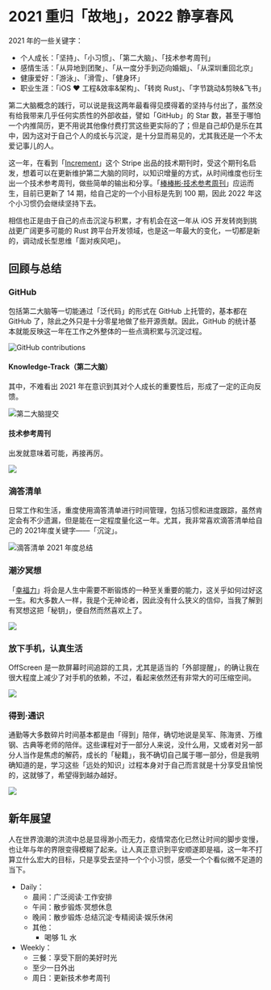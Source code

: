 # 2021 重归「故地」，2022 静享春风

2021 年的一些关键字：

- 个人成长：「坚持」、「小习惯」、「第二大脑」、「技术参考周刊」
- 感情生活：「从异地到团聚」、「从一度分手到迈向婚姻」、「从深圳重回北京」
- 健康爱好：「游泳」、「滑雪」、「健身环」
- 职业生涯：「iOS ❤️ 工程&效率&架构」、「转岗 Rust」、「字节跳动&剪映&飞书」

第二大脑概念的践行，可以说是我这两年最看得见摸得着的坚持与付出了，虽然没有给我带来几乎任何实质性的外部收益，譬如「GitHub」的 Star 数，甚至于哪怕一个内推简历，更不用说其他像付费打赏这些更实际的了；但是自己却仍是乐在其中，因为这对于自己个人的成长与沉淀，是十分显而易见的，尤其我还是一个不太爱记事儿的人。

这一年，在看到「[Increment](https://increment.com/)」这个 Stripe 出品的技术期刊时，受这个期刊名启发，想着可以在更新维护第二大脑的同时，以知识增量的方式，从时间维度也衍生出一个技术参考周刊，做些简单的输出和分享。「[棒棒彬·技术参考周刊](https://www.yuque.com/binboy/increment-magzine)」应运而生，目前已更新了 14 期，给自己定的一个小目标是先到 100 期，因此 2022 年这个小习惯仍会继续坚持下去。

相信也正是由于自己的点击沉淀与积累，才有机会在这一年从 iOS 开发转岗到挑战更广阔更多可能的 Rust 跨平台开发领域，也是这一年最大的变化，一切都是新的，调动成长型思维「面对疾风吧」。

## 回顾与总结

### GitHub

包括第二大脑等一切能通过「泛代码」的形式在 GitHub 上托管的，基本都在 GitHub 了，除此之外只是十分零星地做了些开源贡献。因此，GitHub 的统计基本就能反映这一年在工作之外整体的一些点滴积累与沉淀过程。

![GitHub contributions](./assets/2021/screenshot-20220123-185904.png)

#### Knowledge-Track（第二大脑）

其中，不难看出 2021 年在意识到其对个人成长的重要性后，形成了一定的正向反馈。

![第二大脑提交](./assets/2021/screenshot-20220123-202636.png)

#### 技术参考周刊

出发就意味着可能，再接再厉。

![](./assets/2021/screenshot-20220123-212631.png)

### 滴答清单

日常工作和生活，重度使用滴答清单进行时间管理，包括习惯和进度跟踪，虽然肯定会有不少遗漏，但是能在一定程度量化这一年。尤其，我非常喜欢滴答清单给自己的 2021年度关键字——「沉淀」。

![滴答清单 2021 年度总结](./assets/2021/IMG_5901.JPG)

### 潮汐冥想

「[幸福力](https://binlogo.github.io/post/meditation-keep/)」将会是人生中需要不断锻炼的一种至关重要的能力，这关乎如何过好这一生。和大多数人一样，我是个无神论者，因此没有什么狭义的信仰，当我了解到有冥想这把「秘钥」，便自然而然喜欢上了。

![](./assets/2021/IMG_5942.jpg)

### 放下手机，认真生活

OffScreen 是一款屏幕时间追踪的工具，尤其是适当的「外部提醒」，的确让我在很大程度上减少了对手机的依赖，不过，看起来依然还有非常大的可压缩空间。

 ![](./assets/2021/IMG_5943.JPG)

### 得到·通识

通勤等大多数碎片时间基本都是由「得到」陪伴，确切地说是吴军、陈海贤、万维钢、古典等老师的陪伴。这些课程对于一部分人来说，没什么用，又或者对另一部分人当作是焦虑的解药，成长的「秘籍」，我不确切自己属于哪一部分，但是我明确知道的是，学习这些「远处的知识」过程本身对于自己而言就是十分享受且愉悦的，这就够了，希望得到越办越好。

![](./assets/2021/IMG_5882.JPG)

## 新年展望

人在世界浪潮的洪流中总是显得渺小而无力，疫情常态化已然让时间的脚步变慢，也让年与年的界限变得模糊了起来。让人真正意识到平安顺遂即是福，这一年不打算立什么宏大的目标，只是享受去坚持一个个小习惯，感受一个个看似微不足道的当下。

- Daily：
  - 晨间：广泛阅读·工作安排
  - 午间：散步锻炼·冥想休息
  - 晚间：散步锻炼·总结沉淀·专精阅读·娱乐休闲
  - 其他：
    - 喝够 1L 水
- Weekly：
  - 三餐：享受下厨的美好时光
  - 至少一日外出
  - 周日：更新技术参考周刊

